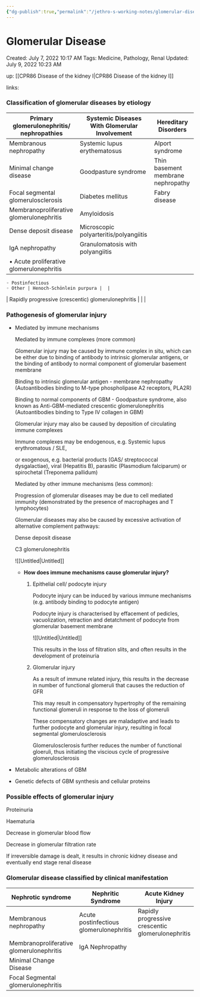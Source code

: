```yaml
---
{"dg-publish":true,"permalink":"/jethro-s-working-notes/glomerular-disease/","dgPassFrontmatter":true}
---
```



# Glomerular Disease

Created: July 7, 2022 10:17 AM
Tags: Medicine, Pathology, Renal
Updated: July 9, 2022 10:23 AM

up: [[CPR86  Disease of the kidney I\|CPR86  Disease of the kidney I]] 

links:

### Classification of glomerular diseases by etiology

| Primary glomerulonephritis/ nephropathies | Systemic Diseases With Glomerular Involvement | Hereditary Disorders |
| --- | --- | --- |
| Membranous nephropathy | Systemic lupus erythematosus | Alport syndrome |
| Minimal change disease | Goodpasture syndrome | Thin basement membrane nephropathy |
| Focal segmental glomerulosclerosis | Diabetes mellitus | Fabry disease |
| Membranoproliferative glomerulonephritis | Amyloidosis |  |
| Dense deposit disease | Microscopic polyarteritis/polyangiitis |  |
| IgA nephropathy | Granulomatosis with polyangiitis |  |
| • Acute proliferative glomerulonephritis

    ◦ Postinfectious
    ◦ Other | Henoch-Schönlein purpura |  |
| Rapidly progressive (crescentic) glomerulonephritis |  |  |

### **Pathogenesis of glomerular injury**

- Mediated by immune mechanisms
    
    Mediated by immune complexes (more common)
    
    Glomerular injury may be caused by immune complex in situ, which can be either due to binding of antibody to intrinsic glomerular antigens, or the binding of antibody to normal component of glomerular basement membrane
    
    Binding to intrinsic glomerular antigen - membrane nephropathy (Autoantibodies binding to M-type phospholipase A2 receptors, PLA2R)
    
    Binding to normal components of GBM - Goodpasture syndrome, also known as Anti-GBM-mediated crescentic glomerulonephritis (Autoantibodies binding to Type IV collagen in GBM)
    
    Glomerular injury may also be caused by deposition of circulating immune complexes
    
    Immune complexes may be endogenous, e.g. Systemic lupus erythromatous / SLE,
    
    or exogenous, e.g. bacterial products (GAS/ streptococcal dysgalactiae), viral (Hepatitis B), parasitic (Plasmodium falciparum) or spirochetal (Treponema pallidum)
    
    Mediated by other immune mechanisms (less common):
    
    Progression of glomerular diseases may be due to cell mediated immunity (demonstrated by the presence of macrophages and T lymphocytes)
    
    Glomerular diseases may also be caused by excessive activation of alternative complement pathways:
    
    Dense deposit disease
    
    C3 glomerulonephritis
    
    ![[Untitled\|Untitled]]
    
    - **How does immune mechanisms cause glomerular injury?**
        1. Epithelial cell/ podocyte injury
            
            Podocyte injury can be induced by various immune mechanisms (e.g. antibody binding to podocyte antigen)
            
            Podocyte injury is characterised by effacement of pedicles, vacuolization, retraction and detatchment of podocyte from glomerular basement membrane
            
            ![[Untitled\|Untitled]]
            
            This results in the loss of filtration slits, and often results in the development of proteinuria
            
        2. Glomerular injury
            
            As a result of immune related injury, this results in the decrease in number of functional glomeruli that causes the reduction of GFR
            
            This may result in compensatory hypertrophy of the remaining functional glomeruli in response to the loss of glomeruli
            
            These compensatory changes are maladaptive and leads to further podocyte and glomerular injury, resulting in focal segmental glomerulosclerosis
            
            Glomerulosclerosis further reduces the number of functional gloeruli, thus initiating the viscious cycle of progressive glomerulosclerosis
            
- Metabolic alterations of GBM
- Genetic defects of GBM synthesis and cellular proteins

### **Possible effects of glomerular injury**

Proteinuria

Haematuria

Decrease in glomerular blood flow

Decrease in glomerular filtration rate

If irreversible damage is dealt, it results in chronic kidney disease and eventually end stage renal disease

### **Glomerular disease classified by clinical manifestation**

| Nephrotic syndrome | Nephritic Syndrome | Acute Kidney Injury |
| --- | --- | --- |
| Membranous nephropathy | Acute postinfectious glomerulonephritis | Rapidly progressive crescentic glomerulonephritis |
| Membranoproliferative glomerulonephritis | IgA Nephropathy |  |
| Minimal Change Disease |  |  |
| Focal Segmental glomerulonephritis |  |  |